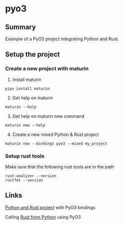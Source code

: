 # pyo3

## Summary

Example of a PyO3 project integrating Python and Rust.

## Setup the project

### Create a new project with maturin

1. Install maturin

```
pipx install maturin
```

2. Get help on maturin

```
maturin --help
```

3. Get help on maturin new command

```
maturin new --help
```

4. Create a new mixed Python & Rust project

```
maturin new --bindings pyo3 --mixed my_project
```

### Setup rust tools

Make sure that the following rust tools are in the path

```
rust-analyzer --version
rustfmt --version
```

## Links

[Python and Rust project][900] with PyO3 bindings

[900]: https://medium.com/@MatthieuL49/a-mixed-rust-python-project-24491e2af424

Calling [Rust from Python][910] using PyO3

[910]: http://saidvandeklundert.net/learn/2021-11-18-calling-rust-from-python-using-pyo3/

